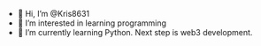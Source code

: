 - 👋 Hi, I’m @Kris8631
- 👀 I’m interested in learning programming
- 🌱 I’m currently learning Python. Next step is web3 development.
<!---
Kris8631/Kris8631 is a ✨ special ✨ repository because its `README.md` (this file) appears on your GitHub profile.
You can click the Preview link to take a look at your changes.
--->
